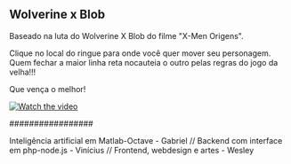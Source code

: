 ## Wolverine x Blob

Baseado na luta do Wolverine X Blob do filme "X-Men Origens".

Clique no local do ringue para onde você quer mover seu personagem. Quem fechar a maior linha reta nocauteia o outro pelas regras do jogo da velha!!!

Que vença o melhor!

[![Watch the video](https://github.com/gariandi/desafio333/blob/master/2020-QuarentenaTech/wolverines/src/public/img/os%20dois.png)](https://www.youtube.com/watch?v=Awj8GTs1Zh8)

#################

Inteligência artificial em Matlab-Octave - Gabriel //
Backend com interface em php-node.js - Vinícius  //
Frontend, webdesign e artes - Wesley
